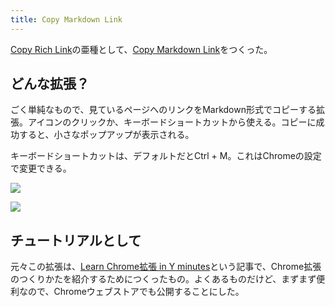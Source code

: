 ```yaml
---
title: Copy Markdown Link
---
```

[Copy Rich Link](https://chrome.google.com/webstore/detail/copy-rich-link/hikiamlgpdcabppakpmemaofmkgknpea)の亜種として、[Copy Markdown Link](https://chrome.google.com/webstore/detail/copy-markdown-link/gkceaaphhbeanfciglgpffnncfpipjpa)をつくった。

どんな拡張？
------

ごく単純なもので、見ているページへのリンクをMarkdown形式でコピーする拡張。アイコンのクリックか、キーボードショートカットから使える。コピーに成功すると、小さなポップアップが表示される。

キーボードショートカットは、デフォルトだとCtrl + M。これはChromeの設定で変更できる。

![](https://lh3.googleusercontent.com/b8852UGBEmT90qCbemBGFFJO9UpPf10O07urLD_NQ-CN65BKA_xrARKKf6zyagJUtSfgKmVEfnAFAdvdJ0n6RIoealk6EbkalkxURb_arpkGmZj_ToaTBh_J4wuUEKbm7i8eKc1Vg823WCK1_3SSRJT-_EV9ATEME3AUxbzXubbO7XWvQT34a7CXf5a7)

![](https://lh6.googleusercontent.com/xoVIvXSenK1DvGFoPF8QKndKSQTekfwK1u-o_BD8bHas802CPRUurfKm0_0pSz1W0lBVpgJU0OFFHkf_SUbXiyVQg_Fq5dsnc8UtiY0Y65gzQQO0q7To3qOvs0c8j_AN-oNcqdQfe6M-i7iQg6h0nqVjrqYYQjLsED4WvJos9-BXgw5FHu6w5-wwq2ci)

チュートリアルとして
----------

元々この拡張は、[Learn Chrome拡張 in Y minutes](https://r7kamura.com/articles/2022-05-18-learn-chrome-extention-in-y-minutes)という記事で、Chrome拡張のつくりかたを紹介するためにつくったもの。よくあるものだけど、まずまず便利なので、Chromeウェブストアでも公開することにした。

